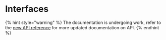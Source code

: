 # Interfaces

{% hint style="warning" %}
The documentation is undergoing work, refer to the [new API reference](https://docs.golem.network/creators/javascript/docs/) for more updated documentation on API.
{% endhint %}


